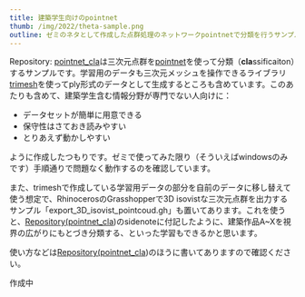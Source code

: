 ```yaml
---
title: 建築学生向けのpointnet
thumb: /img/2022/theta-sample.png
outline: ゼミのネタとして作成した点群処理のネットワークpointnetで分類を行うサンプルです。pointnetのサンプルはkerasのチュートリアルをはじめ数多く公開されているのですが、python初心者語で書く・とりあえず動かすところまでで躓かないをモットーに改めて作成してみたものをせっかくなので建築学生向け（？）として公開してみます。
---
```



Repository: [pointnet_cla](https://github.com/ail-and-colleagues/pointnet_cla)は三次元点群を[pointnet](https://arxiv.org/abs/1612.00593)を使って分類（**cla**ssificaiton）するサンプルです。学習用のデータも三次元メッシュを操作できるライブラリ[trimesh](https://trimsh.org/index.html)を使ってply形式のデータとして生成するところも含めています。このあたりも含めて、建築学生含む情報分野が専門でない人向けに：

* データセットが簡単に用意できる
* 保守性はさておき読みやすい
* とりあえず動かしやすい

ように作成したつもりです。ゼミで使ってみた限り（そういえばwindowsのみです）手順通りで問題なく動作するのを確認しています。

また、trimeshで作成している学習用データの部分を自前のデータに移し替えて使う想定で、RhinocerosのGrasshopperで3D isovistな三次元点群を出力するサンプル「export_3D_isovist_pointcoud.gh」も置いてあります。これを使うと、[Repository(pointnet_cla](https://github.com/ail-and-colleagues/pointnet_cla))のsidenoteに付記したように、建築作品A~Xを視界の広がりにもとづき分類する、といった学習もできるかと思います。

使い方などは[Repository(pointnet_cla](https://github.com/ail-and-colleagues/pointnet_cla))のほうに書いてありますので確認ください。


作成中
